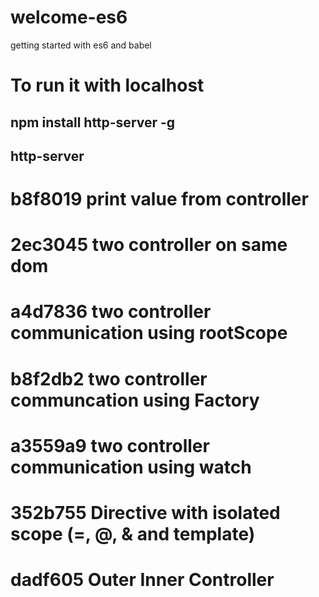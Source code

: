 # welcome-es6
getting started with es6 and babel

# To run it with localhost
## npm install http-server -g
## http-server




# b8f8019 print value from controller

# 2ec3045 two controller on same dom

# a4d7836 two controller communication using rootScope

# b8f2db2 two controller communcation using Factory

# a3559a9 two controller communication using watch

# 352b755 Directive with isolated scope (=, @, & and template)

# dadf605 Outer Inner Controller

